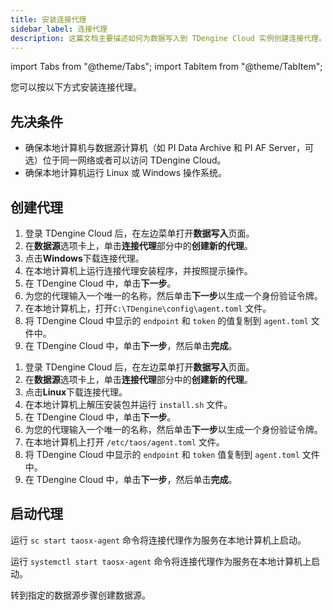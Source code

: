 ```yaml
---
title: 安装连接代理
sidebar_label: 连接代理
description: 这篇文档主要描述如何为数据写入到 TDengine Cloud 实例创建连接代理。
---
```


import Tabs from "@theme/Tabs";
import TabItem from "@theme/TabItem";

您可以按以下方式安装连接代理。

## 先决条件

- 确保本地计算机与数据源计算机（如 PI Data Archive 和 PI AF Server，可选）位于同一网络或者可以访问 TDengine Cloud。
- 确保本地计算机运行 Linux 或 Windows 操作系统。

## 创建代理

<Tabs>
<TabItem label="Windows" value="windowsagent">

1. 登录 TDengine Cloud 后，在左边菜单打开**数据写入**页面。
2. 在**数据源**选项卡上，单击**连接代理**部分中的**创建新的代理**。
3. 点击**Windows**下载连接代理。
4. 在本地计算机上运行连接代理安装程序，并按照提示操作。
5. 在 TDengine Cloud 中，单击**下一步**。
6. 为您的代理输入一个唯一的名称，然后单击**下一步**以生成一个身份验证令牌。
7. 在本地计算机上，打开`C:\TDengine\config\agent.toml` 文件。
8. 将 TDengine Cloud 中显示的 `endpoint` 和 `token` 的值复制到 `agent.toml` 文件中。
9. 在 TDengine Cloud 中，单击**下一步**，然后单击**完成**。

</TabItem>
<TabItem label="Linux" value="linuxagent">

1. 登录 TDengine Cloud 后，在左边菜单打开**数据写入**页面。
2. 在**数据源**选项卡上，单击**连接代理**部分中的**创建新的代理**。
3. 点击**Linux**下载连接代理。
4. 在本地计算机上解压安装包并运行 `install.sh` 文件。
5. 在 TDengine Cloud 中，单击**下一步**。
6. 为您的代理输入一个唯一的名称，然后单击**下一步**以生成一个身份验证令牌。
7. 在本地计算机上打开 `/etc/taos/agent.toml` 文件。
8. 将 TDengine Cloud 中显示的 `endpoint` 和 `token` 值复制到 `agent.toml` 文件中。
9. 在 TDengine Cloud 中，单击**下一步**，然后单击**完成**。

</TabItem>
</Tabs>

## 启动代理

<Tabs>
<TabItem label="Windows" value="windowsnext">

运行 `sc start taosx-agent` 命令将连接代理作为服务在本地计算机上启动。

</TabItem>

<TabItem label="Linux" value="linuxnext">

运行 `systemctl start taosx-agent` 命令将连接代理作为服务在本地计算机上启动。

</TabItem>

</Tabs>

转到指定的数据源步骤创建数据源。
